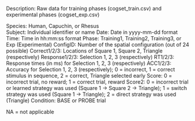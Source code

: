 Description: Raw data for training phases (cogset_train.csv) and experimental phases (cogset_exp.csv)

Species: Human, Capuchin, or Rhesus \
Subject: Individual identifier or name
Date: Date in yyyy-mm-dd format
Time: Time in hh:mm:ss format
Phase: Training1, Training2, Training3, or Exp (Experimental)
ConfigID: Number of the spatial configuration (out of 24 possible)
Correct1/2/3: Locations of Square 1, Square 2, Triangle (respectively)
Response1/2/3: Selection 1, 2, 3 (respectively)
RT1/2/3: Response times (in ms) for Selection 1, 2, 3 (respectively)
ACC1/2/3: Accuracy for Selection 1, 2, 3 (respectively); 0 = incorrect, 1 = correct stimulus in sequence, 2 = correct, Triangle selected early
Score: 0 = incorrect trial, no reward; 1 = correct trial, reward
Score2: 0 = incorrect trial or learned strategy was used (Square 1 -> Square 2 -> Triangle); 1 = switch strategy was used (Square 1 -> Triangle); 2 = direct strategy was used (Triangle)
Condition: BASE or PROBE trial

NA = not applicable

